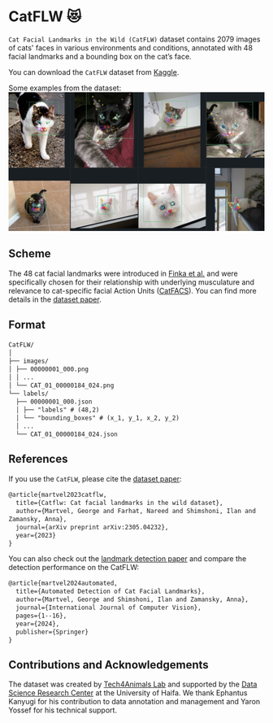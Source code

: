 # CatFLW 😻
`Cat Facial Landmarks in the Wild (CatFLW)` dataset contains 2079 images of cats' faces in various environments and conditions, annotated with 48 facial landmarks and a bounding box on the cat’s face.

You can download the `CatFLW` dataset from [Kaggle](https://www.kaggle.com/datasets/georgemartvel/catflw/data?select=CatFLW+2).

Some examples from the dataset:
![](/good_cats.png)

## Scheme

The 48 cat facial landmarks were introduced in [Finka et al.](https://www.nature.com/articles/s41598-019-46330-5) and were specifically chosen for their relationship with underlying musculature and relevance to cat-specific facial Action Units ([CatFACS](https://animalfacs.com/catfacs_new)). You can find more details in the [dataset paper](https://arxiv.org/abs/2305.04232).

## Format

```
CatFLW/
│
├── images/
│ ├── 00000001_000.png
│ │ ...
│ └── CAT_01_00000184_024.png
└── labels/ 
  ├── 00000001_000.json
  │ ├── "labels" # (48,2)
  │ └── "bounding_boxes" # (x_1, y_1, x_2, y_2)
  │ ...
  └── CAT_01_00000184_024.json 
```

## References

If you use the `CatFLW`, please cite the [dataset paper](https://arxiv.org/abs/2305.04232):

```
@article{martvel2023catflw,
  title={Catflw: Cat facial landmarks in the wild dataset},
  author={Martvel, George and Farhat, Nareed and Shimshoni, Ilan and Zamansky, Anna},
  journal={arXiv preprint arXiv:2305.04232},
  year={2023}
}
```

You can also check out the [landmark detection paper](https://link.springer.com/article/10.1007/s11263-024-02006-w) and compare the detection performance on the CatFLW:

```
@article{martvel2024automated,
  title={Automated Detection of Cat Facial Landmarks},
  author={Martvel, George and Shimshoni, Ilan and Zamansky, Anna},
  journal={International Journal of Computer Vision},
  pages={1--16},
  year={2024},
  publisher={Springer}
}
```

## Contributions and Acknowledgements

The dataset was created by [Tech4Animals Lab](https://www.tech4animals.org) and supported by the [Data Science Research Center](https://dsrc.haifa.ac.il/?playlist=1d7a133&video=c6e22b5) at the University of Haifa. We thank Ephantus Kanyugi for his contribution to data annotation and management and Yaron Yossef for his technical support.
